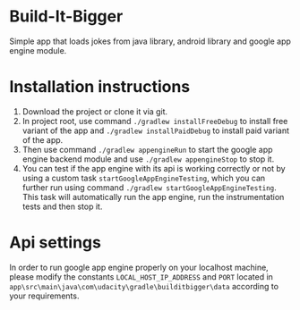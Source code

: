 # Build-It-Bigger
Simple app that loads jokes from java library, android library and google app engine module.

# Installation instructions
1. Download the project or clone it via git.
2. In project root, use command `./gradlew installFreeDebug` to install free variant of the app and `./gradlew installPaidDebug` to install paid variant of the app.
3. Then use command `./gradlew appengineRun` to start the google app engine backend module and use `./gradlew appengineStop` to stop it.
4. You can test if the app engine with its api is working correctly or not by using a custom task `startGoogleAppEngineTesting`, which you can further run using command `./gradlew startGoogleAppEngineTesting`. This task will automatically run the app engine, run the instrumentation tests and then stop it.

# Api settings
In order to run google app engine properly on your localhost machine, please modify the constants `LOCAL_HOST_IP_ADDRESS` and `PORT` located in `app\src\main\java\com\udacity\gradle\builditbigger\data` according to your requirements.
